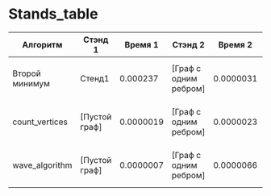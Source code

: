# Stands_table
|Алгоритм|Стэнд 1|Время 1|Стэнд 2|Время 2|Стэнд 3|Время 3|Стэнд 4|Время 4|Стэнд 5|Время 5|Стэнд 6|Время 6|Стэнд 7|Время 7|Стэнд 8|Время 8|Стэнд 9|Время 9|Стэнд 10|Время 10|
|-|-|-|-|-|-|-|-|-|-|-|-|-|-|-|-|-|-|-|-|-|
|Второй минимум|Стенд1|0.000237|[Граф с одним ребром]|0.0000031|[Граф с несколькими ребрами]|0.0000041|[Граф с повторяющимися вершинами в разных ребрах]|0.0000041|[Граф со строковыми вершинами]|0.0000035|[Граф с вершинами разных типов]|0.0000042|[Количество ребер: 100]|0.0000153|[Количество ребер: 1000]|0.0001864|[Количество ребер: 10000]|0.0010567|[Количество ребер: 100000]|0.0166491|
|count_vertices|[Пустой граф]|0.0000019|[Граф с одним ребром]|0.0000023|[Граф с несколькими ребрами]|0.0000041|[Граф с повторяющимися вершинами в разных ребрах]|0.0000038|[Граф со строковыми вершинами]|0.0000032|[Граф с вершинами разных типов]|0.0000529|[Количество ребер: 100]|0.0000126|[Количество ребер: 1000]|0.0001666|[Количество ребер: 10000]|0.0009438|[Количество ребер: 100000])|0.014077|
|wave_algorithm|[Пустой граф]|0.0000007|[Граф с одним ребром]|0.0000066|[Граф с несколькими ребрами]|0.0000092|[Граф с повторяющимися вершинами в разных ребрах]|0.0000113|[Граф со строковыми вершинами]|0.0000126|[Граф с вершинами разных типов]|0.0000086|[Количество ребер: 100]|0.0000709|[Количество ребер: 1000]|0.0005881|[Количество ребер: 10000]|0.0110595|[Количество ребер: 100000]|0.0746997|

